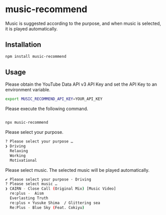 # music-recommend

Music is suggested according to the purpose, and when music is selected, it is played automatically.

## Installation

```sh
npm install music-recommend
```

## Usage

Please obtain the YouTube Data API v3 API Key and set the API Key to an environment variable.

```sh
export MUSIC_RECOMMEND_API_KEY=YOUR_API_KEY
```

Please execute the following command.

```sh

npx music-recommend
```

Please select your purpose.

```sh
? Please select your purpose …
❯ Driving
  Relaxing
  Working
  Motivational
```

Please select music. The selected music will be played automatically.

```sh
✔ Please select your purpose · Driving
? Please select music …
❯ CAIRN - Close Call (Original Mix) [Music Video]
  re:plus -  Aism
  Everlasting Truth
  re:plus × Yusuke Shima  / Glittering sea
  Re:Plus - Blue Sky (Feat. Cokiyu)

